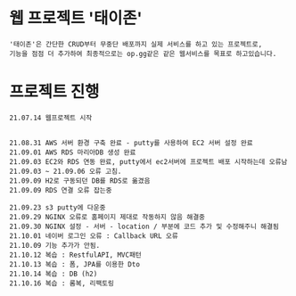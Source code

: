 # 웹 프로젝트 '태이존'
    '태이존'은 간단한 CRUD부터 무중단 배포까지 실제 서비스를 하고 있는 프로젝트로,
    기능을 점점 더 추가하여 최종적으로는 op.gg같은 같은 웹서비스를 목표로 하고있습니다.
      
# 프로젝트 진행

    21.07.14 웹프로젝트 시작
    
    
    21.08.31 AWS 서버 환경 구축 완료 - putty를 사용하여 EC2 서버 설정 완료
    21.09.01 AWS RDS 마리아DB 생성 완료
    21.09.03 EC2와 RDS 연동 완료, putty에서 ec2서버에 프로젝트 배포 시작하는데 오류남
    21.09.03 ~ 21.09.06 오류 고침.
    21.09.09 H2로 구동되던 DB를 RDS로 옮겼음
    21.09.09 RDS 연결 오류 잡는중
    
    21.09.23 s3 putty에 다운중
    21.09.29 NGINX 오류로 홈페이지 제대로 작동하지 않음 해결중
    21.09.30 NGINX 설정 - 서버 - location / 부분에 코드 추가 및 수정해주니 해결됨
    21.10.01 네이버 로그인 오류 : Callback URL 오류
    21.10.09 기능 추가가 안됨.
    21.10.12 복습 : RestfulAPI, MVC패턴
    21.10.13 복습 : 폼, JPA를 이용한 Dto
    21.10.14 복습 : DB (h2)
    21.10.16 복습 : 롬복, 리팩토링
